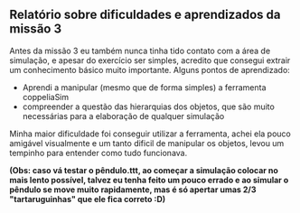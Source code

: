 Relatório sobre dificuldades e aprendizados da missão 3
---

Antes da missão 3 eu também nunca tinha tido contato com a área de simulação, e apesar do exercício ser simples, acredito que consegui extrair um conhecimento básico muito importante. Alguns pontos de aprendizado:

* Aprendi a manipular (mesmo que de forma simples) a ferramenta coppeliaSim
* compreender a questão das hierarquias dos objetos, que são muito necessárias para a elaboração de qualquer simulação

Minha maior dificuldade foi conseguir utilizar a ferramenta, achei ela pouco amigável visualmente e um tanto dificil de manipular os objetos, levou um tempinho para entender como tudo funcionava.

**(Obs: caso vá testar o pêndulo.ttt, ao começar a simulação colocar no mais lento possível, talvez eu tenha feito um pouco errado e ao simular o pêndulo se move muito rapidamente, mas é só apertar umas 2/3 "tartaruguinhas" que ele fica correto :D)**